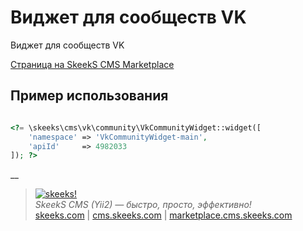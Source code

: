 Виджет для сообществ VK
===================================

Виджет для сообществ VK

[Страница на SkeekS CMS Marketplace](http://marketplace.cms.skeeks.com/solutions/integratsiya/sotsialnyie-seti/67-vidjet-soobschestva-vkontakte)


Пример использования
---

```php

<?= \skeeks\cms\vk\community\VkCommunityWidget::widget([
    'namespace' => 'VkCommunityWidget-main',
    'apiId'     => 4982033
]); ?>

```

__
> [![skeeks!](https://gravatar.com/userimage/74431132/13d04d83218593564422770b616e5622.jpg)](http://skeeks.com)  
<i>SkeekS CMS (Yii2) — быстро, просто, эффективно!</i>  
[skeeks.com](http://skeeks.com) | [cms.skeeks.com](http://cms.skeeks.com) | [marketplace.cms.skeeks.com](http://marketplace.cms.skeeks.com)
